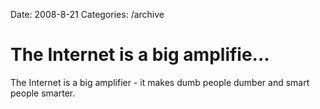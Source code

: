 Date: 2008-8-21
Categories: /archive

# The Internet is a big amplifie...

The Internet is a big amplifier - it makes dumb people dumber and smart people smarter.

